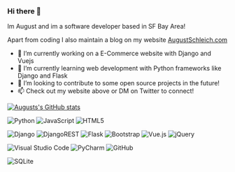 ### Hi there 👋

Im August and im a software developer based in SF Bay Area! 

Apart from coding I also maintain a blog on my website [AugustSchleich.com](https://github.com/August-Schleich)

- 🔭 I’m currently working on a E-Commerce website with Django and Vuejs
- 🌱 I’m currently learning web development with Python frameworks like Django and Flask
- 👯 I’m looking to contribute to some open source projects in the future!
- 📫  Check out my website above or DM on Twitter to connect!
<!-- - ⚡ Fun fact: ... -->
<!-- - 🤔 I’m looking for help with ... -->
<!-- - 💬 Ask me about ... -->
<!-- Blog & Articles -->


[![Augusts's GitHub stats](https://github-readme-stats.vercel.app/api?username=august-schleich)](https://github.com/August-Schleich?tab=overview&from=2022-03-01&to=2022-03-24)


![Python](https://img.shields.io/badge/python-3670A0?style=for-the-badge&logo=python&logoColor=ffdd54)
![JavaScript](https://img.shields.io/badge/javascript-%23323330.svg?style=for-the-badge&logo=javascript&logoColor=%23F7DF1E)
![HTML5](https://img.shields.io/badge/html5-%23E34F26.svg?style=for-the-badge&logo=html5&logoColor=white)


![Django](https://img.shields.io/badge/django-%23092E20.svg?style=for-the-badge&logo=django&logoColor=white)
![DjangoREST](https://img.shields.io/badge/DJANGO-REST-ff1709?style=for-the-badge&logo=django&logoColor=white&color=ff1709&labelColor=gray)
![Flask](https://img.shields.io/badge/flask-%23000.svg?style=for-the-badge&logo=flask&logoColor=white)
![Bootstrap](https://img.shields.io/badge/bootstrap-%23563D7C.svg?style=for-the-badge&logo=bootstrap&logoColor=white)
![Vue.js](https://img.shields.io/badge/vuejs-%2335495e.svg?style=for-the-badge&logo=vuedotjs&logoColor=%234FC08D)
![jQuery](https://img.shields.io/badge/jquery-%230769AD.svg?style=for-the-badge&logo=jquery&logoColor=white)

![Visual Studio Code](https://img.shields.io/badge/Visual%20Studio%20Code-0078d7.svg?style=for-the-badge&logo=visual-studio-code&logoColor=white)
![PyCharm](https://img.shields.io/badge/pycharm-143?style=for-the-badge&logo=pycharm&logoColor=black&color=black&labelColor=green)
![GitHub](https://img.shields.io/badge/github-%23121011.svg?style=for-the-badge&logo=github&logoColor=white)

![SQLite](https://img.shields.io/badge/sqlite-%2307405e.svg?style=for-the-badge&logo=sqlite&logoColor=white)






